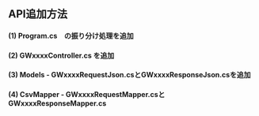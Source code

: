 ## API追加方法

#### (1) Program.cs　の振り分け処理を追加

#### (2) GWxxxxController.cs を追加

#### (3) Models - GWxxxxRequestJson.csとGWxxxxResponseJson.csを追加

#### (4) CsvMapper - GWxxxxRequestMapper.csとGWxxxxResponseMapper.cs

